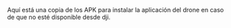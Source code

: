 Aquí está una copia de los APK para instalar la aplicación del drone en caso de que no esté disponible desde dji.
